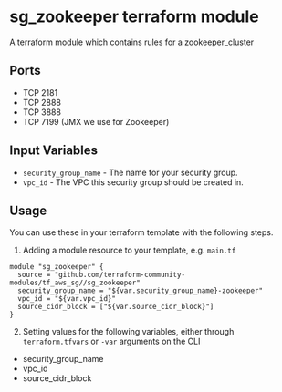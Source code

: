 sg_zookeeper terraform module
=======================

A terraform module which contains rules for a zookeeper_cluster

Ports
-----
- TCP 2181
- TCP 2888
- TCP 3888
- TCP 7199 (JMX we use for Zookeeper)

Input Variables
---------------

- `security_group_name` - The name for your security group.
- `vpc_id` - The VPC this security group should be created in.

Usage
-----

You can use these in your terraform template with the following steps.

1. Adding a module resource to your template, e.g. `main.tf`

```
module "sg_zookeeper" {
  source = "github.com/terraform-community-modules/tf_aws_sg//sg_zookeeper"
  security_group_name = "${var.security_group_name}-zookeeper"
  vpc_id = "${var.vpc_id}"
  source_cidr_block = ["${var.source_cidr_block}"]
}
```

2. Setting values for the following variables, either through `terraform.tfvars` or `-var` arguments on the CLI

- security_group_name
- vpc_id
- source_cidr_block
